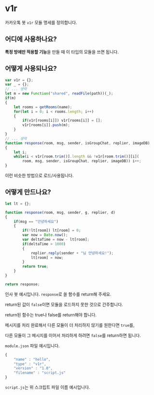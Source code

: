 # v1r

카카오톡 봇 `v1r` 모듈 명세를 정의합니다.



## 어디에 사용하나요?

**특정 방에만 적용할 기능**을 만들 때 이 타입의 모듈을 쓰면 됩니다.



## 어떻게 사용되나요?

```javascript
var v1r = {};
var _ = {};
// ... 생략
let m = new Function("shared", readFile(path))(_);
if(m)
{
    let rooms = getRooms(name);
    for(let i = 0; i < rooms.length; i++)
    {
        if(v1r[rooms[i]]) v1r[rooms[i]] = [];
        v1r[rooms[i]].push(m);
    }
}
// ... 생략
function response(room, msg, sender, isGroupChat, replier, imageDB)
{
    let i;
    while(i < v1r[room.trim()].length && !v1r[room.trim()][i](
        room, msg, sender, isGroupChat, replier, imageDB)) i++;
}
```

이런 비슷한 방법으로 로드/사용됩니다.



## 어떻게 만드나요?

```javascript
let lt = {};

function response(room, msg, sender, g, replier, d)
{
    if(msg == "안녕하세요")
    {
        if(!lt[room]) lt[room] = 0;
        var now = Date.now();
        var deltaTime = now - lt[room];
        if(deltaTime > 1000)
        {
            replier.reply(sender + "님 안녕하세요!");
            lt[room] = now;
        }
        return true;
    }
}

return response;
```

인사 봇 예시입니다. `response`로 쓸 함수를 return해 주세요.



return된 값이 `false`이면 모듈을 로드하지 못한 것으로 간주합니다.



return된 함수는 true나 false를 return해야 합니다.

메시지를 처리 완료해서 다른 모듈이 더 처리하지 않기를 원한다면 `true`를,

다른 모듈이 그 메시지를 이어서 처리하게 하려면 `false`를 return하면 됩니다.



`module.json` 파일 예시입니다.

```javascript
{
    "name" : "hello",
    "type" : "v1r",
    "version" : "1.0",
    "filename" : "script.js"
}
```

`script.js`는 위 스크립트 파일 이름 예시입니다.

